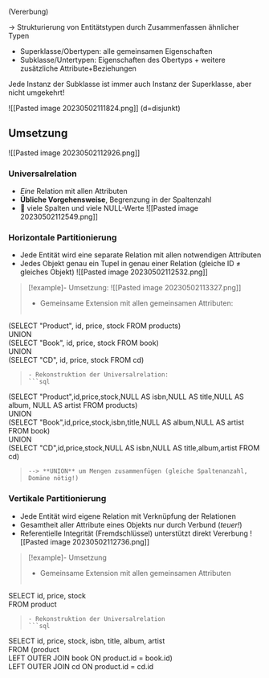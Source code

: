 (Vererbung)

-> Strukturierung von Entitätstypen durch Zusammenfassen ähnlicher Typen
- Superklasse/Obertypen: alle gemeinsamen Eigenschaften
- Subklasse/Untertypen: Eigenschaften des Obertyps + weitere zusätzliche Attribute+Beziehungen

Jede Instanz der Subklasse ist immer auch Instanz der Superklasse, aber nicht umgekehrt!

![[Pasted image 20230502111824.png]]
(d=disjunkt)

## Umsetzung
![[Pasted image 20230502112926.png]]

### Universalrelation
- *Eine* Relation mit allen Attributen
- **Übliche Vorgehensweise**, Begrenzung in der Spaltenzahl
- 🙁 viele Spalten und viele NULL-Werte
![[Pasted image 20230502112549.png]]

### Horizontale Partitionierung
- Jede Entität wird eine separate Relation mit allen notwendigen Attributen
- Jedes Objekt genau ein Tupel in genau einer Relation (gleiche ID $\not =$ gleiches Objekt)
![[Pasted image 20230502112532.png]]

> [!example]- Umsetzung:
> ![[Pasted image 20230502113327.png]]
> 
> - Gemeinsame Extension mit allen gemeinsamen Attributen:
> ```sql
(SELECT "Product", id, price, stock FROM products)  
UNION  
(SELECT "Book", id, price, stock FROM book)  
UNION  
(SELECT "CD", id, price, stock FROM cd)
> ```
> - Rekonstruktion der Universalrelation:
> ```sql
(SELECT "Product",id,price,stock,NULL AS isbn,NULL AS title,NULL AS album, NULL AS artist FROM products)  
UNION  
(SELECT "Book",id,price,stock,isbn,title,NULL AS album,NULL AS artist FROM book)  
UNION  
(SELECT "CD",id,price,stock,NULL AS isbn,NULL AS title,album,artist FROM cd)
> ```
> --> **UNION** um Mengen zusammenfügen (gleiche Spaltenanzahl, Domäne nötig!)

### Vertikale Partitionierung
- Jede Entität wird eigene Relation mit Verknüpfung der Relationen
- Gesamtheit aller Attribute eines Objekts nur durch Verbund (*teuer!*)
- Referentielle Integrität (Fremdschlüssel) unterstützt direkt Vererbung
![[Pasted image 20230502112736.png]]

>[!example]- Umsetzung
> - Gemeinsame Extension mit allen gemeinsamen Attributen
> ```sql
SELECT id, price, stock  
FROM product
> ```
> - Rekonstruktion der Universalrelation
> ```sql
SELECT id, price, stock, isbn, title, album, artist  
FROM (product  
LEFT OUTER JOIN book ON product.id = book.id)  
LEFT OUTER JOIN cd ON product.id = cd.id
> ```
